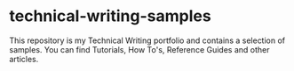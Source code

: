 # technical-writing-samples
This repository is my Technical Writing portfolio and contains a selection of samples. You can find Tutorials, How To's, Reference Guides and other articles. 
